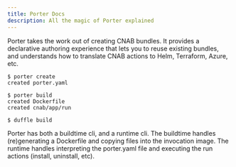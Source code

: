 ```yaml
---
title: Porter Docs
description: All the magic of Porter explained
---
```


Porter takes the work out of creating CNAB bundles. It provides a declarative authoring 
experience that lets you to reuse existing bundles, and understands how to translate 
CNAB actions to Helm, Terraform, Azure, etc.

```console
$ porter create
created porter.yaml

$ porter build
created Dockerfile
created cnab/app/run

$ duffle build
```

Porter has both a buildtime cli, and a runtime cli. The buildtime handles (re)generating
a Dockerfile and copying files into the invocation image. The runtime handles
interpreting the porter.yaml file and executing the run actions (install, uninstall, etc).
